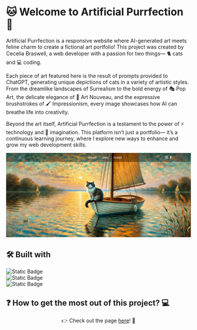 # 🐱 Welcome to Artificial Purrfection 🎨  

Artificial Purrfection is a responsive website where AI-generated art meets feline charm to create a fictional art portfolio! This project was created by Cecelia Braswell, a web developer with a passion for two things— 🐈 cats and 💻 coding.  

Each piece of art featured here is the result of prompts provided to ChatGPT, generating unique depictions of cats in a variety of artistic styles. From the dreamlike landscapes of Surrealism to the bold energy of 🎭 Pop Art, the delicate elegance of 🌿 Art Nouveau, and the expressive brushstrokes of 🖌️ Impressionism, every image showcases how AI can breathe life into creativity.  

Beyond the art itself, Artificial Purrfection is a testament to the power of ⚡ technology and 🎨 imagination. This platform isn’t just a portfolio— it’s a continuous learning journey, where I explore new ways to enhance and grow my web development skills.  

![Screen shot of Artificial Purrfection.](./images/Artificial-Purrfection.png)  

## 🛠️ Built with  

![Static Badge](https://img.shields.io/badge/HTML-%23FF5733)  
![Static Badge](https://img.shields.io/badge/CSS-%23663399)  
![Static Badge](https://img.shields.io/badge/JavaScript-%23F7DF1E)  

## ❓ How to get the most out of this project?  💻

<div align="center">
    👉 Check out the page <a href="https://ceceliabraswell.github.io/artificial-purrfection/">here</a>! 🚀
</div>
